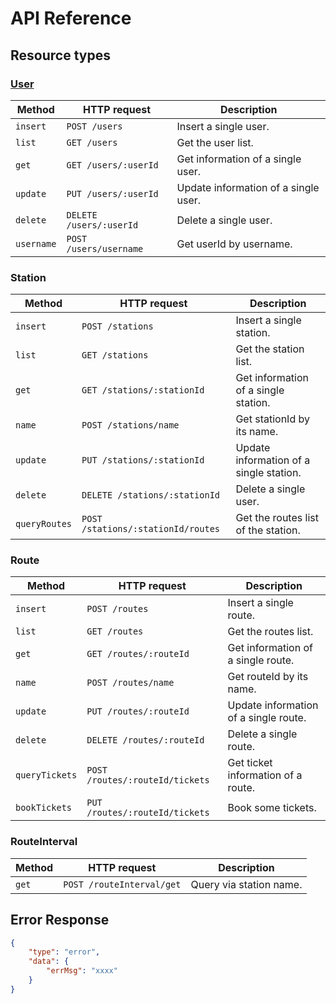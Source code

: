 # API Reference

## Resource types

### [User](User.md)

Method|HTTP request|Description
--|--|--
`insert`|`POST /users`| Insert a single user.
`list`|`GET /users`| Get the user list.
`get`|`GET /users/:userId`| Get information of a single user.
`update`|`PUT /users/:userId`| Update information of a single user.
`delete`|`DELETE /users/:userId`| Delete a single user.
`username`|`POST /users/username`| Get userId by username.

### Station

Method|HTTP request|Description
--|--|--
`insert`|`POST /stations`| Insert a single station.
`list`|`GET /stations`| Get the station list.
`get`|`GET /stations/:stationId`| Get information of a single station.
`name`|`POST /stations/name`| Get stationId by its name.
`update`|`PUT /stations/:stationId`| Update information of a single station.
`delete`|`DELETE /stations/:stationId`| Delete a single user.
`queryRoutes`|`POST /stations/:stationId/routes`| Get the routes list of the station.

### Route

Method|HTTP request|Description
--|--|--
`insert`|`POST /routes`| Insert a single route.
`list`|`GET /routes`| Get the routes list.
`get`|`GET /routes/:routeId`| Get information of a single route.
`name`|`POST /routes/name`| Get routeId by its name.
`update`|`PUT /routes/:routeId`| Update information of a single route.
`delete`|`DELETE /routes/:routeId`| Delete a single route.
`queryTickets`|`POST /routes/:routeId/tickets`| Get ticket information of a route.
`bookTickets`|`PUT /routes/:routeId/tickets`| Book some tickets.

### RouteInterval

Method|HTTP request|Description
--|--|--
`get`|`POST /routeInterval/get`| Query via station name.

## Error Response

```json
{
    "type": "error",
    "data": {
        "errMsg": "xxxx"
    }
}
```
